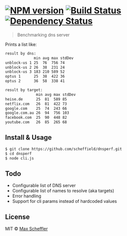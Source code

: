 #  [![NPM version][npm-image]][npm-url] [![Build Status][travis-image]][travis-url] [![Dependency Status][daviddm-image]][daviddm-url]

> Benchmarking dns server

Prints a list like:

```sh
result by dns:
             min avg max stdDev
unblock-us 1 25  76  756 74
unblock-us 2 26  38  231 24
unblock-us 3 183 210 589 52
optus 1      25  38  422 36
optus 2      36  58  338 41

result by target:
              min avg max stdDev
heise.de      25  81  589 85
netflix.com   26  81  422 73
google.com    25  74  243 66
google.com.au 26  94  756 103
facebook.com  25  90  448 82
youtube.com   26  85  265 68
```

## Install & Usage

```sh
$ git clone https://github.com/scheffield/dnsperf.git
$ cd dnsperf
$ node cli.js
```
## Todo

* Configurable list of DNS server
* Configurable list of names to resolve (aka targets)
* Error handling
* Support for cli params instead of hardcoded values

## License

MIT © [Max Scheffler](digitalme.co)


[npm-image]: https://badge.fury.io/js/dnsperf.svg
[npm-url]: https://npmjs.org/package/dnsperf
[travis-image]: https://travis-ci.org/scheffield/dnsperf.svg?branch=master
[travis-url]: https://travis-ci.org/scheffield/dnsperf
[daviddm-image]: https://david-dm.org/scheffield/dnsperf.svg?theme=shields.io
[daviddm-url]: https://david-dm.org/scheffield/dnsperf
